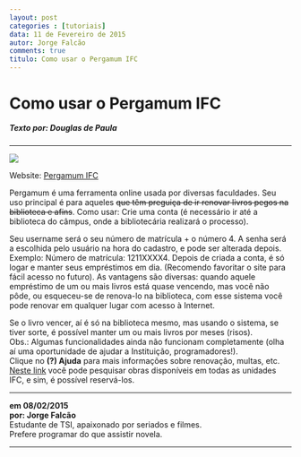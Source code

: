 ```yaml
---
layout: post
categories : [tutoriais]
data: 11 de Fevereiro de 2015
autor: Jorge Falcão
comments: true
titulo: Como usar o Pergamum IFC
---
```


<h1>Como usar o Pergamum IFC</h1>
<h5 style="margin-top:-1px;">Texto por: Douglas de Paula</h5>
<hr>

<img class="image-show" src="{{ site.baseurl }}/img/pergamum.jpg"><img>

<div class="post-content">

Website: <a href="http://pergamum.ifc.edu.br/pergamum/biblioteca/index.php" target="_blank">Pergamum IFC</a>

<p>Pergamum é uma ferramenta online usada por diversas faculdades. Seu uso principal é para
aqueles <span style="text-decoration:line-through">que têm preguiça de ir renovar livros pegos na biblioteca e afins</span>.
Como usar: Crie uma conta (é necessário ir até a biblioteca do câmpus, onde a bibliotecária realizará o
processo).</p>

<p>Seu username será o seu número de matrícula + o número 4. A senha será a escolhida pelo
usuário na hora do cadastro, e pode ser alterada depois. Exemplo: Número de matrícula:
1211XXXX4. Depois de criada a conta, é só logar e manter seus empréstimos em dia.
(Recomendo favoritar o site para fácil acesso no futuro). As vantagens são diversas: quando
aquele empréstimo de um ou mais livros está quase vencendo, mas você não pôde, ou
esqueceu-se de renova-lo na biblioteca, com esse sistema você pode renovar em qualquer
lugar com acesso à Internet.</p>

</p>Se o livro vencer, aí é só na biblioteca mesmo, mas usando o
sistema, se tiver sorte, é possível manter um ou mais livros por meses (risos). <br/>Obs.: Algumas
funcionalidades ainda não funcionam completamente (olha aí uma oportunidade de ajudar a
Instituição, programadores!). <br/>Clique no <strong>(?) Ajuda</strong> para mais informações sobre renovação,
multas, etc.
<a href="http://pergamum.ifc.edu.br/pergamum/biblioteca/index.php" target="_blank">Neste link</a> você pode pesquisar
obras disponíveis em todas as unidades IFC, e sim, é possível reservá-los.</p>

</div>
<hr>
<div class="info-post">
<b>em 08/02/2015 <br/>
por: Jorge Falcão</b><br/>
<div class="image-author-falcao"></div>
<div class="author-description-falcao">
	Estudante de TSI, apaixonado por seriados e filmes.<br> Prefere programar do que assistir novela.
</div>
</div>
<hr>
